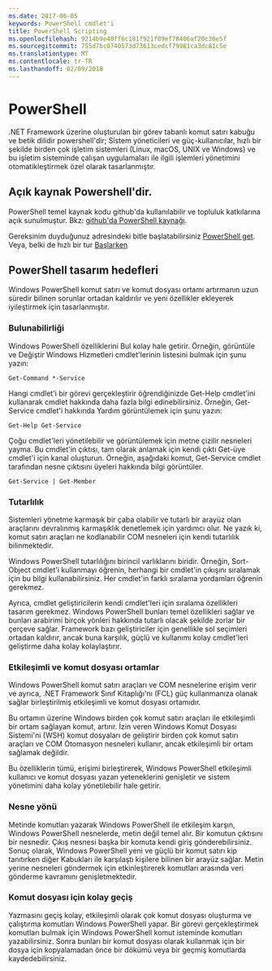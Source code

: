 ```yaml
---
ms.date: 2017-06-05
keywords: PowerShell cmdlet'i
title: PowerShell Scripting
ms.openlocfilehash: 9214b9e40ff6c181f921f89ef78406af20c30e5f
ms.sourcegitcommit: 755d7bc0740573d73613cedcf79981ca3dc81c5e
ms.translationtype: MT
ms.contentlocale: tr-TR
ms.lasthandoff: 02/09/2018
---
```

# <a name="powershell"></a>PowerShell

.NET Framework üzerine oluşturulan bir görev tabanlı komut satırı kabuğu ve betik dilidir powershell'dir; Sistem yöneticileri ve güç-kullanıcılar, hızlı bir şekilde birden çok işletim sistemleri (Linux, macOS, UNIX ve Windows) ve bu işletim sisteminde çalışan uygulamaları ile ilgili işlemleri yönetimini otomatikleştirmek özel olarak tasarlanmıştır.

## <a name="powershell-is-open-source"></a>Açık kaynak Powershell'dir.

PowerShell temel kaynak kodu github'da kullanılabilir ve topluluk katkılarına açık sunulmuştur. Bkz: [github'da PowerShell kaynağı](https://github.com/powershell/powershell).

Gereksinim duyduğunuz adresindeki bitle başlatabilirsiniz [PowerShell get](https://github.com/PowerShell/PowerShell#get-powershell).
Veya, belki de hızlı bir tur [Başlarken](https://github.com/PowerShell/PowerShell/blob/master/docs/learning-powershell)

## <a name="powershell-design-goals"></a>PowerShell tasarım hedefleri
Windows PowerShell komut satırı ve komut dosyası ortamı artırmanın uzun süredir bilinen sorunlar ortadan kaldırılır ve yeni özellikler ekleyerek iyileştirmek için tasarlanmıştır.

### <a name="discoverability"></a>Bulunabilirliği
Windows PowerShell özelliklerini Bul kolay hale getirir. Örneğin, görüntüle ve Değiştir Windows Hizmetleri cmdlet'lerinin listesini bulmak için şunu yazın:

```
Get-Command *-Service
```

Hangi cmdlet'i bir görevi gerçekleştirir öğrendiğinizde Get-Help cmdlet'ini kullanarak cmdlet hakkında daha fazla bilgi edinebilirsiniz. Örneğin, Get-Service cmdlet'i hakkında Yardım görüntülemek için şunu yazın:

```
Get-Help Get-Service
```
Çoğu cmdlet'leri yönetilebilir ve görüntülemek için metne çizilir nesneleri yayma. Bu cmdlet'in çıktısı, tam olarak anlamak için kendi çıktı Get-üye cmdlet'i için kanal oluşturun. Örneğin, aşağıdaki komut, Get-Service cmdlet tarafından nesne çıktısını üyeleri hakkında bilgi görüntüler.

```
Get-Service | Get-Member
```

### <a name="consistency"></a>Tutarlılık
Sistemleri yönetme karmaşık bir çaba olabilir ve tutarlı bir arayüz olan araçlarını devralınmış karmaşıklık denetlemek için yardımcı olur. Ne yazık ki, komut satırı araçları ne kodlanabilir COM nesneleri için kendi tutarlılık bilinmektedir.

Windows PowerShell tutarlılığını birincil varlıklarını biridir. Örneğin, Sort-Object cmdlet'i kullanmayı öğrenin, herhangi bir cmdlet'in çıkışını sıralamak için bu bilgi kullanabilirsiniz. Her cmdlet'in farklı sıralama yordamları öğrenin gerekmez.

Ayrıca, cmdlet geliştiricilerin kendi cmdlet'leri için sıralama özellikleri tasarım gerekmez. Windows PowerShell bunları temel özellikleri sağlar ve bunları arabirimi birçok yönleri hakkında tutarlı olacak şekilde zorlar bir çerçeve sağlar. Framework bazı geliştiriciler için genellikle sol seçimleri ortadan kaldırır, ancak buna karşılık, güçlü ve kullanımı kolay cmdlet'leri geliştirme daha kolay kolaylaştırır.

### <a name="interactive-and-scripting-environments"></a>Etkileşimli ve komut dosyası ortamlar
Windows PowerShell komut satırı araçları ve COM nesnelerine erişim verir ve ayrıca, .NET Framework Sınıf Kitaplığı'nı (FCL) güç kullanmanıza olanak sağlar birleştirilmiş etkileşimli ve komut dosyası ortamıdır.

Bu ortamın üzerine Windows birden çok komut satırı araçları ile etkileşimli bir ortam sağlayan komut, artırır. İzin veren Windows Komut Dosyası Sistemi'ni (WSH) komut dosyaları de geliştirir birden çok komut satırı araçları ve COM Otomasyon nesneleri kullanır, ancak etkileşimli bir ortam sağlamak değildir.

Bu özelliklerin tümü, erişimi birleştirerek, Windows PowerShell etkileşimli kullanıcı ve komut dosyası yazan yeteneklerini genişletir ve sistem yönetimini daha kolay yönetilebilir hale getirir.

### <a name="object-orientation"></a>Nesne yönü
Metinde komutları yazarak Windows PowerShell ile etkileşim karşın, Windows PowerShell nesnelerde, metin değil temel alır. Bir komutun çıktısını bir nesnedir. Çıkış nesnesi başka bir komuta kendi giriş gönderebilirsiniz. Sonuç olarak, Windows PowerShell yeni ve güçlü bir komut satırı kip tanıtırken diğer Kabukları ile karşılaştı kişilere bilinen bir arayüz sağlar. Metin yerine nesneleri göndermek için etkinleştirerek komutları arasında veri gönderme kavramını genişletmektedir.

### <a name="easy-transition-to-scripting"></a>Komut dosyası için kolay geçiş
Yazmasını geçiş kolay, etkileşimli olarak çok komut dosyası oluşturma ve çalıştırma komutları Windows PowerShell yapar. Bir görevi gerçekleştirmek komutları bulmak için Windows PowerShell komut isteminde komutları yazabilirsiniz. Sonra bunları bir komut dosyası olarak kullanmak için bir dosya için kopyalamadan önce bir dökümü veya bir geçmiş komutlarda kaydedebilirsiniz.
